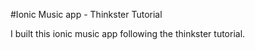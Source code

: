 #Ionic Music app - Thinkster Tutorial

I built this ionic music app following the thinkster tutorial.
